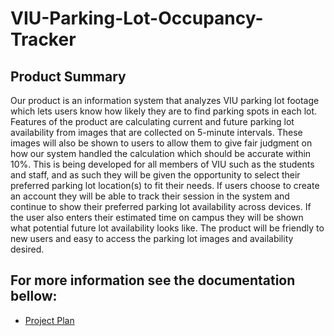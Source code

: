 # VIU-Parking-Lot-Occupancy-Tracker

<h2>Product Summary</h2>

<p>
Our product is an information system that analyzes VIU parking lot footage which lets users
know how likely they are to find parking spots in each lot. Features of the product are
calculating current and future parking lot availability from images that are collected on 5-minute
intervals. These images will also be shown to users to allow them to give fair judgment on how
our system handled the calculation which should be accurate within 10%. This is being
developed for all members of VIU such as the students and staff, and as such they will be given
the opportunity to select their preferred parking lot location(s) to fit their needs. If users choose
to create an account they will be able to track their session in the system and continue to show
their preferred parking lot availability across devices. If the user also enters their estimated time
on campus they will be shown what potential future lot availability looks like. The product will
be friendly to new users and easy to access the parking lot images and availability desired.
</p>

<h2>For more information see the documentation bellow:</h2>

<ul>
  <li><a href="https://github.com/charlijj/VIU-Parking-Lot-Occupancy-Tracker/blob/main/documentation/ProjectPlan.pdf" target="_blank">Project Plan</a>
</ul>


